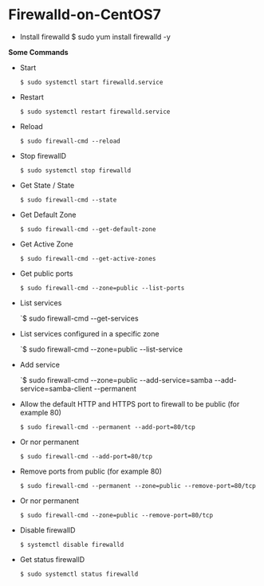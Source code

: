 # Firewalld-on-CentOS7

- Install firewalld
	$ sudo yum install firewalld -y


**Some Commands**

* Start
	
	`$ sudo systemctl start firewalld.service`

* Restart
	
	`$ sudo systemctl restart firewalld.service`

* Reload
	
	`$ sudo firewall-cmd --reload`

* Stop firewallD
	
	`$ sudo systemctl stop firewalld`

* Get State / State
	
	`$ sudo firewall-cmd --state`

* Get Default Zone
	
	`$ sudo firewall-cmd --get-default-zone`

* Get Active Zone

	`$ sudo firewall-cmd --get-active-zones`

* Get public ports

	`$ sudo firewall-cmd --zone=public --list-ports`

* List services

	`$ sudo firewall-cmd --get-services

* List services configured in a specific zone

	`$ sudo firewall-cmd --zone=public --list-service

* Add service

	`$ sudo firewall-cmd --zone=public --add-service=samba --add-service=samba-client --permanent

* Allow the default HTTP and HTTPS port to firewall to be public (for example 80)

	`$ sudo firewall-cmd --permanent --add-port=80/tcp`

* Or nor permanent

	`$ sudo firewall-cmd --add-port=80/tcp`

* Remove ports from public (for example 80)

	`$ sudo firewall-cmd --permanent --zone=public --remove-port=80/tcp`

* Or nor permanent

	`$ sudo firewall-cmd --zone=public --remove-port=80/tcp`

* Disable firewallD

	`$ systemctl disable firewalld`

* Get status firewallD

	`$ sudo systemctl status firewalld`
